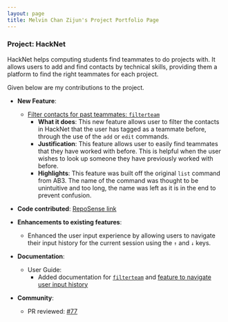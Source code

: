 ```yaml
---
layout: page
title: Melvin Chan Zijun's Project Portfolio Page
---
```


### Project: HackNet

HackNet helps computing students find teammates to do projects with. It allows users to add and find contacts by technical skills, providing them a platform to find the right teammates for each project.

Given below are my contributions to the project.

* **New Feature**:
  * [Filter contacts for past teammates: `filterteam`](https://github.com/AY2122S2-CS2103T-W13-3/tp/pull/52)
    * **What it does**: This new feature allows user to filter the contacts in HackNet that the user has tagged as a
      teammate before, through the use of the `add` or `edit` commands.
    * **Justification**: This feature allows user to easily find teammates that they have worked with before. This is
      helpful when the user wishes to look up someone they have previously worked with before.
    * **Highlights**: This feature was built off the original `list` command from AB3. The name of the command was
      thought to be unintuitive and too long, the name was left as it is in the end to prevent confusion.


* **Code contributed**: [RepoSense link](https://nus-cs2103-ay2122s2.github.io/tp-dashboard/?search=melvinczj&sort=groupTitle&sortWithin=title&timeframe=commit&mergegroup=&groupSelect=groupByRepos&breakdown=true&checkedFileTypes=docs~functional-code~test-code~other&since=2022-02-18&tabOpen=true&tabType=authorship&tabAuthor=tzhan98&tabRepo=AY2122S2-CS2103T-W13-3%2Ftp%5Bmaster%5D&authorshipIsMergeGroup=false&authorshipFileTypes=&authorshipIsBinaryFileTypeChecked=false)


* **Enhancements to existing features**:
  * Enhanced the user input experience by allowing users to navigate their input history for the
    current session using the `↑` and `↓` keys.


* **Documentation**:
  * User Guide:
    * Added documentation for [`filterteam`](https://github.com/AY2122S2-CS2103T-W13-3/tp/pull/52) and [feature to navigate user input history](https://github.com/AY2122S2-CS2103T-W13-3/tp/pull/69)


* **Community**:
  * PR reviewed: [#77](https://github.com/AY2122S2-CS2103T-W13-3/tp/pull/77)
